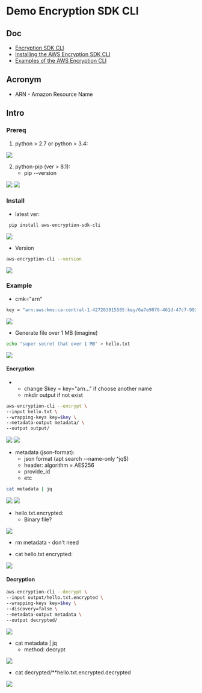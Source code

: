# Demo Encryption SDK CLI

## Doc
* [Encryption SDK CLI](https://docs.aws.amazon.com/encryption-sdk/latest/developer-guide/crypto-cli.html)
* [Installing the AWS Encryption SDK CLI](https://docs.aws.amazon.com/encryption-sdk/latest/developer-guide/crypto-cli-install.html)
* [Examples of the AWS Encryption CLI](https://docs.aws.amazon.com/encryption-sdk/latest/developer-guide/crypto-cli-examples.html)

## Acronym
* ARN - Amazon Resource Name

## Intro
### Prereq
1. python > 2.7 or python > 3.4:

[<img src="https://i.imgur.com/akvkF4q.png">](https://i.imgur.com/akvkF4q.png)

2. python-pip (ver > 8.1): 
    * pip --version

[<img src="https://i.imgur.com/dWJwiuq.png">](https://i.imgur.com/dWJwiuq.png)
[<img src="https://i.imgur.com/pvOGZoG.png">](https://i.imgur.com/pvOGZoG.png)


### Install
* latest ver:
````bash
 pip install aws-encryption-sdk-cli
 ````
 [<img src="https://i.imgur.com/ys4gbaV.png">](https://i.imgur.com/ys4gbaV.png)
 
 * Version 
 ````bash
 aws-encryption-cli --version
 ````
 [<img src="https://i.imgur.com/Cp18GWp.png">](https://i.imgur.com/Cp18GWp.png)
 
 ### Example
 * cmk="arn"
 ````bash
 key = "arn:aws:kms:ca-central-1:427263915585:key/6a7e9076-461d-47c7-992f-eed92365b0f7"
 ````
 [<img src="https://i.imgur.com/YgQsdMo.png">](https://i.imgur.com/YgQsdMo.png)
 
 * Generate file over 1 MB (imagine)
 ````bash
 echo "super secret that over 1 MB" > hello.txt
 ````
[<img src="https://i.imgur.com/68pR7yl.png">](https://i.imgur.com/68pR7yl.png)

#### Encryption
* 
    * change $key = key="arn..." if choose another name
    * mkdir output if not exist
````bash
aws-encryption-cli --encrypt \
--input hello.txt \
--wrapping-keys key=$key \
--metadata-output metadata/ \
--output output/ 
````
[<img src="https://i.imgur.com/KdnCr6W.png">](https://i.imgur.com/KdnCr6W.png)
[<img src="https://i.imgur.com/M5rEWZP.png">](https://i.imgur.com/M5rEWZP.png)

* metadata (json-format):
    * json format (apt search --name-only ^jq$)
    * header: algorithm = AES256
    * provide_id
    * etc
````bash
cat metadata | jq
````

[<img src="blob:https://i.imgur.com/3LeZ2Ga.png">](https://i.imgur.com/3LeZ2Ga.png)
[<img src="https://i.imgur.com/qpowfQn.png">](https://i.imgur.com/qpowfQn.png)


* hello.txt.encrypted:
    * Binary file?

[<img src="https://i.imgur.com/B0vEFgE.png">](https://i.imgur.com/B0vEFgE.png)

* rm metadata - don't need

* cat hello.txt encrypted:

[<img src="https://i.imgur.com/B0vEFgE.png">](https://i.imgur.com/B0vEFgE.png)

#### Decryption
````bash
aws-encryption-cli --decrypt \
--input output/hello.txt.encrypted \
--wrapping-keys key=$key \
--discovery=false \
--metadata-output metadata \
--output decrypted/
````
[<img src="https://i.imgur.com/wHt6Yrd.png">](https://i.imgur.com/wHt6Yrd.png)

* cat metadata | jq
    * method: decrypt
    
[<img src="https://i.imgur.com/vnHi4eP.png">](https://i.imgur.com/vnHi4eP.png)

* cat decrypted/**hello.txt.encrypted.decrypted

[<img src="https://i.imgur.com/JCvcPsr.png">](https://i.imgur.com/JCvcPsr.png)
